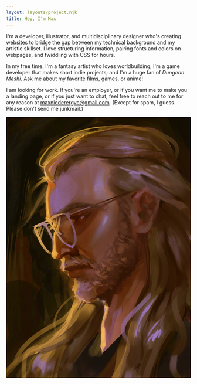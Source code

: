 ```yaml
---
layout: layouts/project.njk
title: Hey, I'm Max
---
```


I'm a developer, illustrator, and multidisciplinary designer who's creating websites to bridge the gap between my technical background and my artistic skillset. I love structuring information, pairing fonts and colors on webpages, and twiddling with CSS for hours.

In my free time, I'm a fantasy artist who loves worldbuilding; I'm a game developer that makes short indie projects; and I'm a huge fan of _Dungeon Meshi_. Ask me about my favorite films, games, or anime!

I am looking for work. If you're an employer, or if you want me to make you a landing page, or if you just want to chat, feel free to reach out to me for any reason at [maxniederergvc@gmail.com](mailto:maxniederergvc@gmail.com). (Except for spam, I guess. Please don't send me junkmail.)

![A digital self-portrait of a blonde man with long hair, a beard, and glasses](/assets/img/selfport.png)
